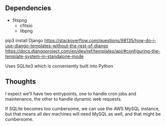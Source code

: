 


## Dependencies

* fitspng
  * cfitsio
  * libpng

pip3 install Django
https://stackoverflow.com/questions/98135/how-do-i-use-django-templates-without-the-rest-of-django
https://docs.djangoproject.com/en/dev/ref/templates/api/#configuring-the-template-system-in-standalone-mode

Uses SQLite3 which is conveniently built into Python

## Thoughts

I expect we'll have two entrypoints, one to handle cron jobs and maintenance, the other to handle dynamic web requests.

If SQLite becomes too cumbersome, we can use the AWS MySQL instance, but that means all dev machines will need MySQL
as well, and that might be cumbersome.
